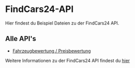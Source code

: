 # FindCars24-API
Hier findest du Beispiel Dateien zu der FindCars24 API.

<h2>Alle API's</h2>
<ul>
  <li><a href="https://www.findcars24.de/blog/40/api--fahrzeugbewertung">Fahrzeugbewertung / Preisbewertung</a></li>
</ul>

Weitere Informationen zu der FindCars24 API findest du <a href="https://www.findcars24.de/blog/39/api">hier</a>
